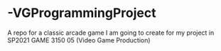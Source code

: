 # -VGProgrammingProject
A repo for a classic arcade game I am going to create for my project in SP2021 GAME 3150 05 (Video Game Production)
